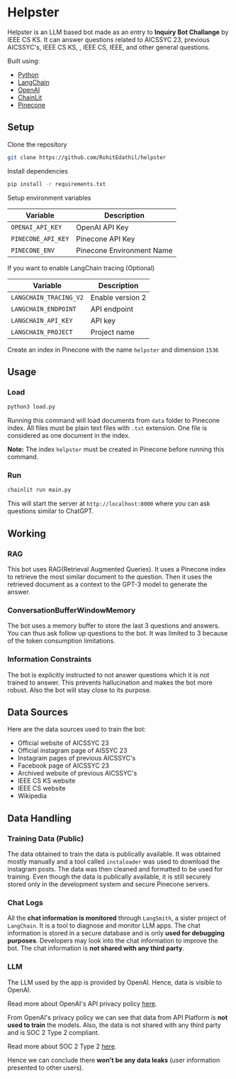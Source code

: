 # Helpster

Helpster is an LLM based bot made as an entry to **Inquiry Bot Challange** by IEEE CS KS. It can answer questions related to AICSSYC 23, previous AICSSYC's, IEEE CS KS, , IEEE CS, IEEE, and other general questions.

Built using:

- [Python](https://www.python.org/)
- [LangChain](https://www.langchain.com/)
- [OpenAI](https://openai.com/)
- [ChainLit](https://github.com/Chainlit/chainlit)
- [Pinecone](https://www.pinecone.io/)

## Setup

Clone the repository

```bash
git clone https://github.com/RohitEdathil/helpster
```

Install dependencies

```bash
pip install -r requirements.txt
```

Setup environment variables

| Variable           | Description               |
| ------------------ | ------------------------- |
| `OPENAI_API_KEY`   | OpenAI API Key            |
| `PINECONE_API_KEY` | Pinecone API Key          |
| `PINECONE_ENV`     | Pinecone Environment Name |

If you want to enable LangChain tracing (Optional)

| Variable               | Description      |
| ---------------------- | ---------------- |
| `LANGCHAIN_TRACING_V2` | Enable version 2 |
| `LANGCHAIN_ENDPOINT`   | API endpoint     |
| `LANGCHAIN_API_KEY`    | API key          |
| `LANGCHAIN_PROJECT`    | Project name     |

Create an index in Pinecone with the name `helpster` and dimension `1536`

## Usage

### Load

```bash
python3 load.py
```

Running this command will load documents from `data` folder to Pinecone index. All files must be plain text files with `.txt` extension. One file is considered as one document in the index.

**Note:** The index `helpster` must be created in Pinecone before running this command.

### Run

```bash
chainlit run main.py
```

This will start the server at `http://localhost:8000` where you can ask questions similar to ChatGPT.

## Working

### RAG

This bot uses RAG(Retrieval Augmented Queries). It uses a Pinecone index to retrieve the most similar document to the question. Then it uses the retrieved document as a context to the GPT-3 model to generate the answer.

### ConversationBufferWindowMemory

The bot uses a memory buffer to store the last 3 questions and answers. You can thus ask follow up questions to the bot. It was limited to 3 because of the token consumption limitations.

### Information Constraints

The bot is explicitly instructed to not answer questions which it is not trained to answer. This prevents hallucination and makes the bot more robust. Also the bot will stay close to its purpose.

## Data Sources

Here are the data sources used to train the bot:

- Official website of AICSSYC 23
- Official instagram page of AISSYC 23
- Instagram pages of previous AICSSYC's
- Facebook page of AICSSYC 23
- Archived website of previous AICSSYC's
- IEEE CS KS website
- IEEE CS website
- Wikipedia

## Data Handling

### Training Data (Public)

The data obtained to train the data is publically available. It was obtained mostly manually and a tool called `instaloader` was used to download the instagram posts. The data was then cleaned and formatted to be used for training. Even though the data is publically available, it is still securely stored only in the development system and secure Pinecone servers.

### Chat Logs

All the **chat information is monitored** through `LangSmith`, a sister project of `LangChain`. It is a tool to diagnose and monitor LLM apps. The chat information is stored in a secure database and is only **used for debugging purposes**. Developers may look into the chat information to improve the bot. The chat information is **not shared with any third party**.

### LLM

The LLM used by the app is provided by OpenAI. Hence, data is visible to OpenAI.

Read more about OpenAI's API privacy policy [here](https://openai.com/enterprise-privacy).

From OpenAI's privacy policy we can see that data from API Platform is **not used to train** the models. Also, the data is not shared with any third party and is SOC 2 Type 2 compliant.

Read more about SOC 2 Type 2 [here](https://us.aicpa.org/interestareas/frc/assuranceadvisoryservices/aicpasoc2report).

Hence we can conclude there **won't be any data leaks** (user information presented to other users).
